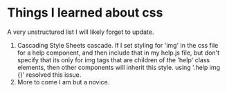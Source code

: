 # Things I learned about css

A very unstructured list I will likely forget to update.

1. Cascading Style Sheets cascade. If I set styling for 'img' in the css file for a help component, and then include that in my help.js file, but don't specify that its only for img tags that are children of the 'help' class elements, then other components will inherit this style. using '.help img {}' resolved this issue.
2. More to come I am but a novice.
